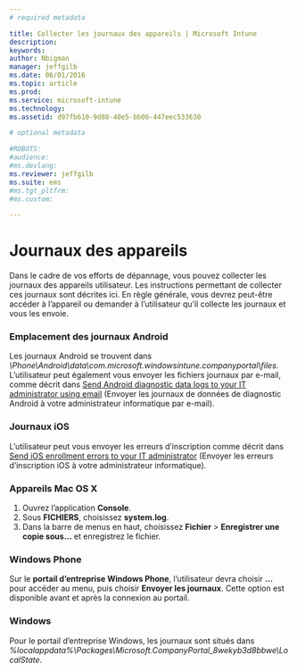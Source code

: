 ```yaml
---
# required metadata

title: Collecter les journaux des appareils | Microsoft Intune
description:
keywords:
author: Nbigman
manager: jeffgilb
ms.date: 06/01/2016
ms.topic: article
ms.prod:
ms.service: microsoft-intune
ms.technology:
ms.assetid: d97fb610-9d88-40e5-bb06-447eec533630

# optional metadata

#ROBOTS:
#audience:
#ms.devlang:
ms.reviewer: jeffgilb
ms.suite: ems
#ms.tgt_pltfrm:
#ms.custom:

---
```


# Journaux des appareils

Dans le cadre de vos efforts de dépannage, vous pouvez collecter les journaux des appareils utilisateur. Les instructions permettant de collecter ces journaux sont décrites ici. En règle générale, vous devrez peut-être accéder à l’appareil ou demander à l’utilisateur qu’il collecte les journaux et vous les envoie. 

### Emplacement des journaux Android
Les journaux Android se trouvent dans *<Android Device>\Phone\Android\data\com.microsoft.windowsintune.companyportal\files*. L’utilisateur peut également vous envoyer les fichiers journaux par e-mail, comme décrit dans [Send Android diagnostic data logs to your IT administrator using email](/intune/enduser/send-diagnostic-data-logs-to-your-it-administrator-using-email-android) (Envoyer les journaux de données de diagnostic Android à votre administrateur informatique par e-mail).

### Journaux iOS

L’utilisateur peut vous envoyer les erreurs d’inscription comme décrit dans [Send iOS enrollment errors to your IT administrator](/intune/enduser/send-errors-to-your-it-admin-ios) (Envoyer les erreurs d’inscription iOS à votre administrateur informatique).

### Appareils Mac OS X

1. Ouvrez l’application **Console**.
2. Sous **FICHIERS**, choisissez **system.log**.
3. Dans la barre de menus en haut, choisissez **Fichier** > **Enregistrer une copie sous…** et enregistrez le fichier.

### Windows Phone

Sur le **portail d’entreprise Windows Phone**, l’utilisateur devra choisir **...** pour accéder au menu, puis choisir **Envoyer les journaux**. Cette option est disponible avant et après la connexion au portail.

### Windows

Pour le portail d’entreprise Windows, les journaux sont situés dans *%localappdata%\Packages\Microsoft.CompanyPortal_8wekyb3d8bbwe\LocalState*.


<!--HONumber=Jun16_HO1-->


